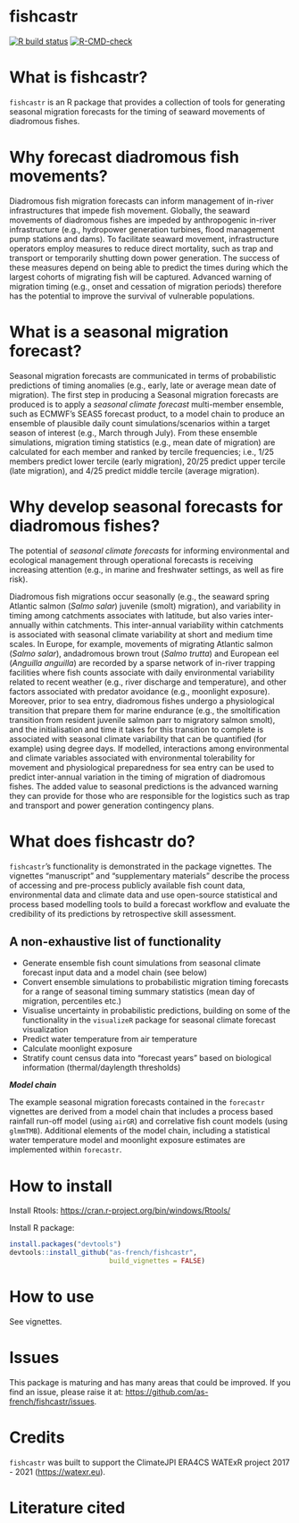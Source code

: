 
<!-- README.md is generated from README.Rmd. Please edit that file -->

# fishcastr

<!-- badges: start -->

[![R build
status](https://github.com/as-french/fishcastr/workflows/R-CMD-check/badge.svg)](https://github.com/as-french/fishcastr/actions)
[![R-CMD-check](https://github.com/as-french/fishcastr/workflows/R-CMD-check/badge.svg)](https://github.com/as-french/fishcastr/actions)
<!-- badges: end -->

# What is fishcastr?

`fishcastr` is an R package that provides a collection of tools for
generating seasonal migration forecasts for the timing of seaward
movements of diadromous fishes.

# Why forecast diadromous fish movements?

Diadromous fish migration forecasts can inform management of in-river
infrastructures that impede fish movement. Globally, the seaward
movements of diadromous fishes are impeded by anthropogenic in-river
infrastructure (e.g., hydropower generation turbines, flood management
pump stations and dams). To facilitate seaward movement, infrastructure
operators employ measures to reduce direct mortality, such as trap and
transport or temporarily shutting down power generation. The success of
these measures depend on being able to predict the times during which
the largest cohorts of migrating fish will be captured. Advanced warning
of migration timing (e.g., onset and cessation of migration periods)
therefore has the potential to improve the survival of vulnerable
populations.

# What is a seasonal migration forecast?

Seasonal migration forecasts are communicated in terms of probabilistic
predictions of timing anomalies (e.g., early, late or average mean date
of migration). The first step in producing a Seasonal migration
forecasts are produced is to apply a *seasonal climate forecast*
multi-member ensemble, such as ECMWF’s SEAS5 forecast product, to a
model chain to produce an ensemble of plausible daily count
simulations/scenarios within a target season of interest (e.g., March
through July). From these ensemble simulations, migration timing
statistics (e.g., mean date of migration) are calculated for each member
and ranked by tercile frequencies; i.e., 1/25 members predict lower
tercile (early migration), 20/25 predict upper tercile (late migration),
and 4/25 predict middle tercile (average migration).

# Why develop seasonal forecasts for diadromous fishes?

The potential of *seasonal climate forecasts* for informing
environmental and ecological management through operational forecasts is
receiving increasing attention (e.g., in marine and freshwater settings,
as well as fire risk).

Diadromous fish migrations occur seasonally (e.g., the seaward spring
Atlantic salmon (*Salmo salar*) juvenile (smolt) migration), and
variability in timing among catchments associates with latitude, but
also varies inter-annually within catchments. This inter-annual
variability within catchments is associated with seasonal climate
variability at short and medium time scales. In Europe, for example,
movements of migrating Atlantic salmon (*Salmo salar*), andadromous
brown trout (*Salmo trutta*) and European eel (*Anguilla anguilla*) are
recorded by a sparse network of in-river trapping facilities where fish
counts associate with daily environmental variability related to recent
weather (e.g., river discharge and temperature), and other factors
associated with predator avoidance (e.g., moonlight exposure). Moreover,
prior to sea entry, diadromous fishes undergo a physiological transition
that prepare them for marine endurance (e.g., the smoltification
transition from resident juvenile salmon parr to migratory salmon
smolt), and the initialisation and time it takes for this transition to
complete is associated with seasonal climate variability that can be
quantified (for example) using degree days. If modelled, interactions
among environmental and climate variables associated with environmental
tolerability for movement and physiological preparedness for sea entry
can be used to predict inter-annual variation in the timing of migration
of diadromous fishes. The added value to seasonal predictions is the
advanced warning they can provide for those who are responsible for the
logistics such as trap and transport and power generation contingency
plans.

# What does fishcastr do?

`fishcastr`’s functionality is demonstrated in the package vignettes.
The vignettes “manuscript” and “supplementary materials” describe the
process of accessing and pre-process publicly available fish count data,
environmental data and climate data and use open-source statistical and
process based modelling tools to build a forecast workflow and evaluate
the credibility of its predictions by retrospective skill assessment.

## A non-exhaustive list of functionality

-   Generate ensemble fish count simulations from seasonal climate
    forecast input data and a model chain (see below)
-   Convert ensemble simulations to probabilistic migration timing
    forecasts for a range of seasonal timing summary statistics (mean
    day of migration, percentiles etc.)
-   Visualise uncertainty in probabilistic predictions, building on some
    of the functionality in the `visualizeR` package for seasonal
    climate forecast visualization
-   Predict water temperature from air temperature
-   Calculate moonlight exposure
-   Stratify count census data into “forecast years” based on biological
    information (thermal/daylength thresholds)

***Model chain***

The example seasonal migration forecasts contained in the `forecastr`
vignettes are derived from a model chain that includes a process based
rainfall run-off model (using `airGR`) and correlative fish count models
(using `glmmTMB`). Additional elements of the model chain, including a
statistical water temperature model and moonlight exposure estimates are
implemented within `forecastr`.

# How to install

Install Rtools: <https://cran.r-project.org/bin/windows/Rtools/>

Install R package:

``` r
install.packages("devtools")
devtools::install_github("as-french/fishcastr",
                         build_vignettes = FALSE)
```

# How to use

See vignettes.

# Issues

This package is maturing and has many areas that could be improved. If
you find an issue, please raise it at:
<https://github.com/as-french/fishcastr/issues>.

# Credits

`fishcastr` was built to support the ClimateJPI ERA4CS WATExR project
2017 - 2021 (<https://watexr.eu>).

# Literature cited
